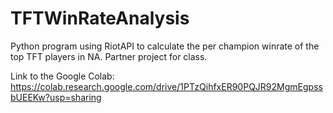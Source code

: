 # TFTWinRateAnalysis
Python program using RiotAPI to calculate the per champion winrate of the top TFT players in NA. Partner project for class.

Link to the Google Colab:
https://colab.research.google.com/drive/1PTzQihfxER90PQJR92MgmEgpssbUEEKw?usp=sharing

